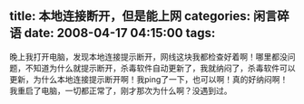 title: 本地连接断开，但是能上网
categories: 闲言碎语
date: 2008-04-17 04:15:00
tags:
---

晚上我打开电脑，发现本地连接提示断开，网线这块我都检查好着啊！哪里都没问题，不知道为什么就提示断开，杀毒软件自动更新了，我就纳闷了，杀毒软件可以更新，为什么本地连接提示断开啊！我ping了一下，也可以啊！真的好纳闷啊！我重启了电脑，一切都正常了，刚才那次为什么啊？没遇到过。